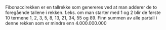 Fibonaccirekken er en tallrekke som genereres ved at man adderer de to foregående tallene i rekken. f.eks. om man starter med 1 og 2 blir de første 10 termene 1, 2, 3, 5, 8, 13, 21, 34, 55 og 89.
Finn summen av alle partall i denne rekken som er mindre enn 4.000.000.000
